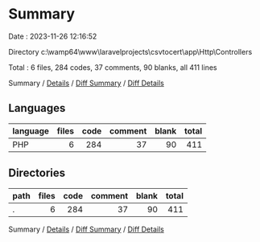 # Summary

Date : 2023-11-26 12:16:52

Directory c:\\wamp64\\www\\laravelprojects\\csvtocert\\app\\Http\\Controllers

Total : 6 files,  284 codes, 37 comments, 90 blanks, all 411 lines

Summary / [Details](details.md) / [Diff Summary](diff.md) / [Diff Details](diff-details.md)

## Languages
| language | files | code | comment | blank | total |
| :--- | ---: | ---: | ---: | ---: | ---: |
| PHP | 6 | 284 | 37 | 90 | 411 |

## Directories
| path | files | code | comment | blank | total |
| :--- | ---: | ---: | ---: | ---: | ---: |
| . | 6 | 284 | 37 | 90 | 411 |

Summary / [Details](details.md) / [Diff Summary](diff.md) / [Diff Details](diff-details.md)